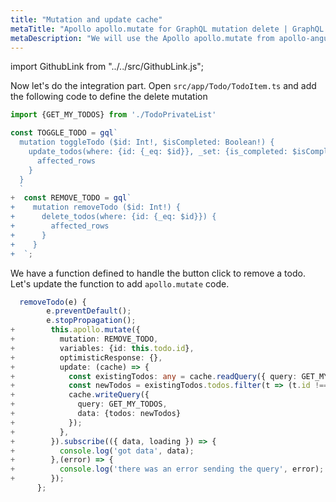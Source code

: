 ```yaml
---
title: "Mutation and update cache"
metaTitle: "Apollo apollo.mutate for GraphQL mutation delete | GraphQL Angular Apollo Tutorial"
metaDescription: "We will use the Apollo apollo.mutate from apollo-angular with variables as an example to delete existing data and update cache locally using readQuery and writeQuery."
---
```


import GithubLink from "../../src/GithubLink.js";

Now let's do the integration part. Open `src/app/Todo/TodoItem.ts` and add the following code to define the delete mutation

<GithubLink link="https://github.com/hasura/learn-graphql/blob/master/tutorials/frontend/angular-apollo/app-final/src/app/Todo/TodoItem.ts" text="src/app/Todo/TodoItem.ts" />

```typescript
import {GET_MY_TODOS} from './TodoPrivateList'

const TOGGLE_TODO = gql`
  mutation toggleTodo ($id: Int!, $isCompleted: Boolean!) {
    update_todos(where: {id: {_eq: $id}}, _set: {is_completed: $isCompleted}) {
      affected_rows
    }
  }
  `
+  const REMOVE_TODO = gql`
+    mutation removeTodo ($id: Int!) {
+      delete_todos(where: {id: {_eq: $id}}) {
+        affected_rows
+      }
+    }
+  `;
```

We have a function defined to handle the button click to remove a todo. Let's update the function to add `apollo.mutate` code.

```typescript
  removeTodo(e) {
        e.preventDefault();
        e.stopPropagation();
+        this.apollo.mutate({
+          mutation: REMOVE_TODO,
+          variables: {id: this.todo.id},
+          optimisticResponse: {},
+          update: (cache) => {
+            const existingTodos: any = cache.readQuery({ query: GET_MY_TODOS });
+            const newTodos = existingTodos.todos.filter(t => (t.id !== this.todo.id));
+            cache.writeQuery({
+              query: GET_MY_TODOS,
+              data: {todos: newTodos}
+            });
+          },
+        }).subscribe(({ data, loading }) => {
+          console.log('got data', data);
+        },(error) => {
+          console.log('there was an error sending the query', error);
+        });
      };
```